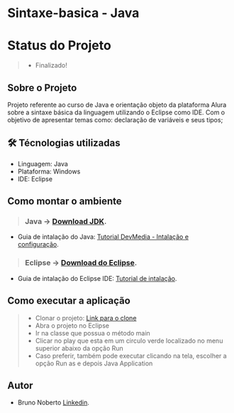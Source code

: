 # Sintaxe-basica - Java

# Status do Projeto
> - Finalizado! 

## Sobre o Projeto
Projeto referente ao curso de Java e orientação objeto da plataforma Alura sobre a sintaxe básica da linguagem utilizando o Eclipse como IDE.
Com o objetivo de apresentar temas como: declaração de variáveis e seus tipos;

## 🛠 Técnologias utilizadas
- Linguagem: Java
- Plataforma: Windows
- IDE: Eclipse

## Como montar o ambiente

> ### Java -> [Download JDK](https://www.oracle.com/java/technologies/javase-downloads.html).
- Guia de intalação do Java: [Tutorial DevMedia - Intalação e configuração](https://www.devmedia.com.br/instalacao-e-configuracao-do-pacote-java-jdk/23749).

> ### Eclipse -> [Download do Eclipse](https://www.eclipse.org/).
- Guia de intalação do Eclipse IDE: [Tutorial de intalação](https://medium.com/danielpadua/java-spring-boot-eclipse-7a1c4c364839).

## Como executar a aplicação
> - Clonar o projeto: [Link para o clone](https://github.com/bruno-rcn/Sintaxe-basica.git)
> - Abra o projeto no Eclipse
> - Ir na classe que possua o método main
> - Clicar no play que esta em um circulo verde localizado no menu superior abaixo da opção Run 
> - Caso preferir, também pode executar clicando na tela, escolher a opção Run as e depois Java Application


## Autor
- Bruno Noberto [Linkedin](https://www.linkedin.com/in/bruno-noberto/).
